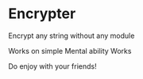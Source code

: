 # Encrypter
Encrypt any string without any module


Works on simple Mental ability Works

Do enjoy with your friends!
